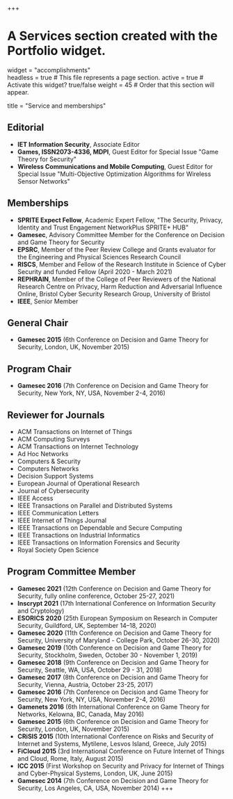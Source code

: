
+++
# A Services section created with the Portfolio widget.
widget = "accomplishments"  
headless = true  # This file represents a page section.
active = true  # Activate this widget? true/false
weight = 45  # Order that this section will appear.

title = "Service and memberships"

## Editorial

* **IET Information Security**, Associate Editor
* **Games, ISSN2073-4336, MDPI**, Guest Editor for Special Issue "Game Theory for Security"
* **Wireless Communications and Mobile Computing**, Guest Editor for Special Issue "Multi-Objective Optimization Algorithms for Wireless Sensor Networks"

## Memberships

* **SPRITE Expect Fellow**, Academic Expert Fellow, "The Security, Privacy, Identity and Trust Engagement NetworkPlus SPRITE+ HUB"
* **Gamesec**, Advisory Committee Member for the Conference on Decision and Game Theory for Security
* **EPSRC**, Member of the Peer Review College and Grants evaluator for the Engineering and Physical Sciences Research Council
* **RISCS**, Member and Fellow of the Research Institute in Science of Cyber Security and funded Fellow (April 2020 - March 2021)
* **REPHRAIN**, Member of the College of Peer Reviewers of the National Research Centre on Privacy, Harm Reduction and Adversarial Influence Online, Bristol Cyber Security Research Group, University of Bristol
* **IEEE**, Senior Member

## General Chair

 * **Gamesec 2015** (6th Conference on Decision and Game Theory for Security, London, UK, November 2015)

## Program Chair

  * **Gamesec 2016** (7th Conference on Decision and Game Theory for Security, New York, NY, USA, November 2-4, 2016)

## Reviewer for Journals

   * ACM Transactions on Internet of Things
   * ACM Computing Surveys
   * ACM Transactions on Internet Technology
   * Ad Hoc Networks
   * Computers & Security
   * Computers Networks
   * Decision Support Systems
   * European Journal of Operational Research
   * Journal of Cybersecurity
   * IEEE Access
   * IEEE Transactions on Parallel and Distributed Systems
   * IEEE Communication Letters
   * IEEE Internet of Things Journal
   * IEEE Transactions on Dependable and Secure Computing
   * IEEE Transactions on Industrial Informatics
   * IEEE Transactions on Information Forensics and Security
   * Royal Society Open Science

## Program Committee Member

 * **Gamesec 2021** (12th Conference on Decision and Game Theory for Security, fully online conference, October 25-27, 2021)
 * **Inscrypt 2021** (17th International Conference on Information Security and Cryptology)
 * **ESORICS 2020** (25th European Symposium on Research in Computer Security, Guildford, UK, September 14–18, 2020)
 * **Gamesec 2020** (11th Conference on Decision and Game Theory for Security, University of Maryland - College Park, October 26-30, 2020)
 * **Gamesec 2019** (10th Conference on Decision and Game Theory for Security, Stockholm, Sweden, October 30 - November 1, 2019)
 * **Gamesec 2018** (9th Conference on Decision and Game Theory for Security, Seattle, WA, USA, October 29 - 31, 2018)
 * **Gamesec 2017** (8th Conference on Decision and Game Theory for Security, Vienna, Austria, October 23-25, 2017)
 * **Gamesec 2016** (7th Conference on Decision and Game Theory for Security, New York, NY, USA, November 2-4, 2016)
 * **Gamenets 2016** (6th International Conference on Game Theory for Networks, Kelowna, BC, Canada, May 2016)
 * **Gamesec 2015** (6th Conference on Decision and Game Theory for Security, London, UK, November 2015)
 * **CRiSIS 2015** (10th International Conference on Risks and Security of Internet and Systems, Mytilene, Lesvos Island, Greece, July 2015)
 * **FiCloud 2015** (3rd International Conference on Future Internet of Things and Cloud, Rome, Italy, August 2015)
 * **ICC 2015** (First Workshop on Security and Privacy for Internet of Things and Cyber-Physical Systems, London, UK, June 2015)
 * **Gamesec 2014** (7th Conference on Decision and Game Theory for Security, Los Angeles, CA, USA, November 2014)
 +++
